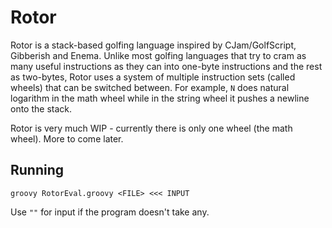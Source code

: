 # Rotor

Rotor is a stack-based golfing language inspired by CJam/GolfScript, Gibberish and Enema. Unlike most golfing languages that try to cram as many useful instructions as they can into one-byte instructions and the rest as two-bytes, Rotor uses a system of multiple instruction sets (called wheels) that can be switched between. For example, `N` does natural logarithm in the math wheel while in the string wheel it pushes a newline onto the stack.

Rotor is very much WIP - currently there is only one wheel (the math wheel). More to come later.

## Running

``groovy RotorEval.groovy <FILE> <<< INPUT``

Use ``""`` for input if the program doesn't take any.
